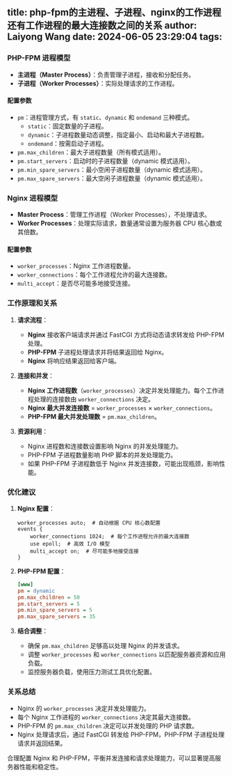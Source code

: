 title: php-fpm的主进程、子进程、nginx的工作进程还有工作进程的最大连接数之间的关系
author: Laiyong Wang
date: 2024-06-05 23:29:04
tags:
---
### PHP-FPM 进程模型

- **主进程（Master Process）**：负责管理子进程，接收和分配任务。
- **子进程（Worker Processes）**：实际处理请求的工作进程。

#### 配置参数

- `pm`：进程管理方式，有 `static`、`dynamic` 和 `ondemand` 三种模式。
  - `static`：固定数量的子进程。
  - `dynamic`：子进程数量动态调整，指定最小、启动和最大子进程数。
  - `ondemand`：按需启动子进程。
- `pm.max_children`：最大子进程数量（所有模式适用）。
- `pm.start_servers`：启动时的子进程数量（dynamic 模式适用）。
- `pm.min_spare_servers`：最小空闲子进程数量（dynamic 模式适用）。
- `pm.max_spare_servers`：最大空闲子进程数量（dynamic 模式适用）。

### Nginx 进程模型

- **Master Process**：管理工作进程（Worker Processes），不处理请求。
- **Worker Processes**：处理实际请求，数量通常设置为服务器 CPU 核心数或其倍数。

#### 配置参数

- `worker_processes`：Nginx 工作进程数量。
- `worker_connections`：每个工作进程允许的最大连接数。
- `multi_accept`：是否尽可能多地接受连接。

### 工作原理和关系

1. **请求流程**：
   - **Nginx** 接收客户端请求并通过 FastCGI 方式将动态请求转发给 PHP-FPM 处理。
   - **PHP-FPM** 子进程处理请求并将结果返回给 Nginx。
   - **Nginx** 将响应结果返回给客户端。

2. **连接和并发**：
   - **Nginx 工作进程数**（`worker_processes`）决定并发处理能力。每个工作进程处理的连接数由 `worker_connections` 决定。
   - **Nginx 最大并发连接数** = `worker_processes` × `worker_connections`。
   - **PHP-FPM 最大并发处理数** = `pm.max_children`。

3. **资源利用**：
   - Nginx 进程数和连接数设置影响 Nginx 的并发处理能力。
   - PHP-FPM 子进程数量影响 PHP 脚本的并发处理能力。
   - 如果 PHP-FPM 子进程数低于 Nginx 并发连接数，可能出现瓶颈，影响性能。

### 优化建议

1. **Nginx 配置**：
   ```nginx
   worker_processes auto;  # 自动根据 CPU 核心数配置
   events {
       worker_connections 1024;  # 每个工作进程允许的最大连接数
       use epoll;  # 高效 I/O 模型
       multi_accept on;  # 尽可能多地接受连接
   }
   ```

2. **PHP-FPM 配置**：
   ```ini
   [www]
   pm = dynamic
   pm.max_children = 50
   pm.start_servers = 5
   pm.min_spare_servers = 5
   pm.max_spare_servers = 35
   ```

3. **结合调整**：
   - 确保 `pm.max_children` 足够高以处理 Nginx 的并发请求。
   - 调整 `worker_processes` 和 `worker_connections` 以匹配服务器资源和应用负载。
   - 监控服务器负载，使用压力测试工具优化配置。

### 关系总结

- Nginx 的 `worker_processes` 决定并发处理能力。
- 每个 Nginx 工作进程的 `worker_connections` 决定其最大连接数。
- PHP-FPM 的 `pm.max_children` 决定可以并发处理的 PHP 请求数。
- Nginx 处理请求后，通过 FastCGI 转发给 PHP-FPM，PHP-FPM 子进程处理请求并返回结果。

合理配置 Nginx 和 PHP-FPM，平衡并发连接和请求处理能力，可以显著提高服务器性能和稳定性。